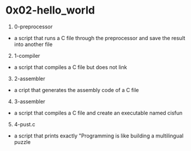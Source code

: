 # 0x02-hello_world

1. 0-preprocessor
- a script that runs a C file through the preprocessor and save the result into another file

2. 1-compiler
- a script that compiles a C file but does not link

3. 2-assembler
- a cript that generates the assembly code of a C file

4. 3-assembler
- a script that compiles a C file and create an executable named cisfun

5. 4-pust.c
- a script that prints exactly "Programming is like building a multilingual puzzle
